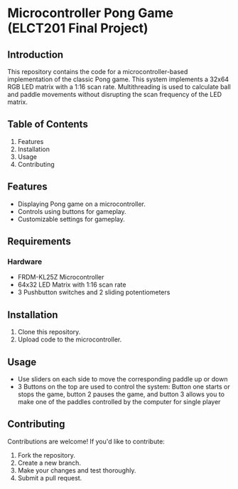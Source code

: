 # Microcontroller Pong Game (ELCT201 Final Project)

## Introduction
This repository contains the code for a microcontroller-based implementation of the classic Pong game. This system implements a 32x64 RGB LED matrix with a 1:16 scan rate. Multithreading is used to calculate ball and paddle movements without disrupting the scan frequency of the LED matrix.

## Table of Contents
1. Features
2. Installation
3. Usage
4. Contributing

## Features
- Displaying Pong game on a microcontroller.
- Controls using buttons for gameplay.
- Customizable settings for gameplay.

## Requirements
### Hardware
- FRDM-KL25Z Microcontroller
- 64x32 LED Matrix with 1:16 scan rate
- 3 Pushbutton switches and 2 sliding potentiometers

## Installation
1. Clone this repository.
2. Upload code to the microcontroller.

## Usage
- Use sliders on each side to move the corresponding paddle up or down
- 3 Buttons on the top are used to control the system: Button one starts or stops the game, button 2 pauses the game, and button 3 allows you to make one of the paddles controlled by the computer for single player

## Contributing
Contributions are welcome! If you'd like to contribute:
1. Fork the repository.
2. Create a new branch.
3. Make your changes and test thoroughly.
4. Submit a pull request.

